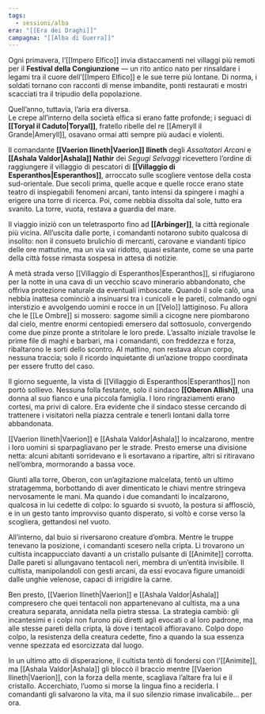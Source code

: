 ```yaml
---
tags:
  - sessioni/alba
era: "[[Era dei Draghi]]"
campagna: "[[Alba di Guerra]]"
---
```


Ogni primavera, l’[[Impero Elfico]] invia distaccamenti nei villaggi più remoti per il **Festival della Congiunzione** — un rito antico nato per rinsaldare i legami tra il cuore dell’[[Impero Elfico]] e le sue terre più lontane. Di norma, i soldati tornano con racconti di mense imbandite, ponti restaurati e mostri scacciati tra il tripudio della popolazione.

Quell’anno, tuttavia, l’aria era diversa.  
Le crepe all’interno della società elfica si erano fatte profonde; i seguaci di **[[Toryal il Caduto|Toryal]]**, fratello ribelle del re [[Ameryll il Grande|Ameryll]], osavano ormai atti sempre più audaci e violenti.

Il comandante **[[Vaerion Ilineth|Vaerion]] Ilineth** degli _Assaltatori Arcani_ e **[[Ashala Valdor|Ashala]] Nathir** dei _Segugi Selvaggi_ ricevettero l’ordine di raggiungere il villaggio di pescatori di **[[Villaggio di Esperanthos|Esperanthos]]**, arroccato sulle scogliere ventose della costa sud-orientale. Due secoli prima, quelle acque e quelle rocce erano state teatro di inspiegabili fenomeni arcani, tanto intensi da spingere i maghi a erigere una torre di ricerca. Poi, come nebbia dissolta dal sole, tutto era svanito. La torre, vuota, restava a guardia del mare.

Il viaggio iniziò con un teletrasporto fino ad **[[Arbinger]]**, la città regionale più vicina. All’uscita dalle porte, i comandanti notarono subito qualcosa di insolito: non il consueto brulichio di mercanti, carovane e viandanti tipico delle ore mattutine, ma un via vai ridotto, quasi esitante, come se una parte della città fosse rimasta sospesa in attesa di notizie.

A metà strada verso [[Villaggio di Esperanthos|Esperanthos]], si rifugiarono per la notte in una cava di un vecchio scavo minerario abbandonato, che offriva protezione naturale da eventuali imboscate. Quando il sole calò, una nebbia inattesa cominciò a insinuarsi tra i cunicoli e le pareti, colmando ogni interstizio e avvolgendo uomini e rocce in un [[Velo]] lattiginoso. Fu allora che le [[Le Ombre]] si mossero: sagome simili a cicogne nere piombarono dal cielo, mentre enormi centopiedi emersero dal sottosuolo, convergendo come due pinze pronte a stritolare le loro prede. L’assalto iniziale travolse le prime file di maghi e barbari, ma i comandanti, con freddezza e forza, ribaltarono le sorti dello scontro. Al mattino, non restava alcun corpo, nessuna traccia; solo il ricordo inquietante di un’azione troppo coordinata per essere frutto del caso.

Il giorno seguente, la vista di [[Villaggio di Esperanthos|Esperanthos]] non portò sollievo. Nessuna folla festante, solo il sindaco **[[Oberon Allish]]**, una donna al suo fianco e una piccola famiglia. I loro ringraziamenti erano cortesi, ma privi di calore. Era evidente che il sindaco stesse cercando di trattenere i visitatori nella piazza centrale e tenerli lontani dalla torre abbandonata.

[[Vaerion Ilineth|Vaerion]] e [[Ashala Valdor|Ashala]] lo incalzarono, mentre i loro uomini si sparpagliavano per le strade. Presto emerse una divisione netta: alcuni abitanti sorridevano e li esortavano a ripartire, altri si ritiravano nell’ombra, mormorando a bassa voce.

Giunti alla torre, Oberon, con un’agitazione malcelata, tentò un ultimo stratagemma, borbottando di aver dimenticato le chiavi mentre stringeva nervosamente le mani. Ma quando i due comandanti lo incalzarono, qualcosa in lui cedette di colpo: lo sguardo si svuotò, la postura si afflosciò, e in un gesto tanto improvviso quanto disperato, si voltò e corse verso la scogliera, gettandosi nel vuoto.

All’interno, dal buio si riversarono creature d’ombra. Mentre le truppe tenevano la posizione, i comandanti scesero nella cripta. Lì trovarono un cultista incappucciato davanti a un cristallo pulsante di [[Animite]] corrotta. Dalle pareti si allungavano tentacoli neri, membra di un’entità invisibile. Il cultista, manipolandoli con gesti arcani, da essi evocava figure umanoidi dalle unghie velenose, capaci di irrigidire la carne.

Ben presto, [[Vaerion Ilineth|Vaerion]] e [[Ashala Valdor|Ashala]] compresero che quei tentacoli non appartenevano al cultista, ma a una creatura separata, annidata nella pietra stessa. La strategia cambiò: gli incantesimi e i colpi non furono più diretti agli evocati o al loro padrone, ma alle stesse pareti della cripta, là dove i tentacoli affioravano. Colpo dopo colpo, la resistenza della creatura cedette, fino a quando la sua essenza venne spezzata ed esorcizzata dal luogo.

In un ultimo atto di disperazione, il cultista tentò di fondersi con l’[[Animite]], ma [[Ashala Valdor|Ashala]] gli bloccò il braccio mentre [[Vaerion Ilineth|Vaerion]], con la forza della mente, scagliava l’altare fra lui e il cristallo. Accerchiato, l’uomo si morse la lingua fino a reciderla. I comandanti gli salvarono la vita, ma il suo silenzio rimase invalicabile… per ora.